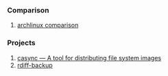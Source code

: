 ### Comparison
 1. [archlinux comparison]

### Projects

 1. [casync — A tool for distributing file system images]
 2. [rdiff-backup]
 
[rdiff-backup]: https://rdiff-backup.net/docs/examples.html
[archlinux comparison]: https://wiki.archlinux.org/index.php/Synchronization_and_backup_programs
[casync — A tool for distributing file system images]: http://0pointer.net/blog/casync-a-tool-for-distributing-file-system-images.html
